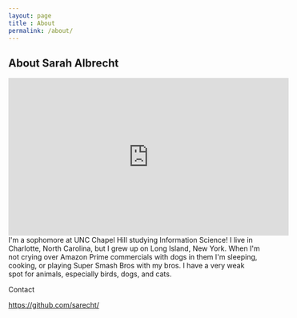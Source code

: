 ```yaml
---
layout: page
title : About
permalink: /about/
---
```


<h2>About Sarah Albrecht</h2>
<iframe width="560" height="315" src="https://www.youtube.com/embed/6nCRigQLndk" frameborder="0" allowfullscreen></iframe>
I'm a sophomore at UNC Chapel Hill studying Information Science! I live in 
Charlotte, North Carolina, but I grew up on Long Island, New York. When I'm not
crying over Amazon Prime commercials with dogs in them I'm sleeping, cooking, or
playing Super Smash Bros with my bros. I have a very weak spot for animals, 
especially birds, dogs, and cats. 

Contact

<a href="Github">https://github.com/sarecht/</a>